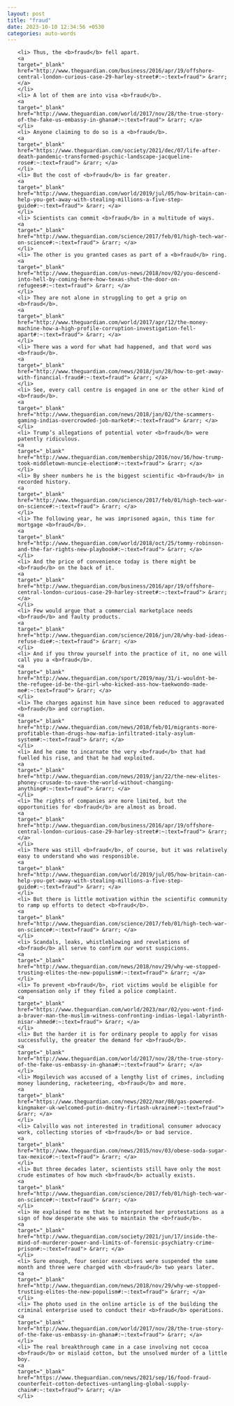 ```yaml
---
layout: post
title: "fraud"
date: 2023-10-10 12:34:56 +0530
categories: auto-words
---
```

<ol>

    <li> Thus, the <b>fraud</b> fell apart.
    <a 
    target="_blank" 
    href="http://www.theguardian.com/business/2016/apr/19/offshore-central-london-curious-case-29-harley-street#:~:text=fraud"> &rarr; </a>
    </li>
    <li> A lot of them are into visa <b>fraud</b>.
    <a 
    target="_blank" 
    href="http://www.theguardian.com/world/2017/nov/28/the-true-story-of-the-fake-us-embassy-in-ghana#:~:text=fraud"> &rarr; </a>
    </li>
    <li> Anyone claiming to do so is a <b>fraud</b>.
    <a 
    target="_blank" 
    href="https://www.theguardian.com/society/2021/dec/07/life-after-death-pandemic-transformed-psychic-landscape-jacqueline-rose#:~:text=fraud"> &rarr; </a>
    </li>
    <li> But the cost of <b>fraud</b> is far greater.
    <a 
    target="_blank" 
    href="http://www.theguardian.com/world/2019/jul/05/how-britain-can-help-you-get-away-with-stealing-millions-a-five-step-guide#:~:text=fraud"> &rarr; </a>
    </li>
    <li> Scientists can commit <b>fraud</b> in a multitude of ways.
    <a 
    target="_blank" 
    href="http://www.theguardian.com/science/2017/feb/01/high-tech-war-on-science#:~:text=fraud"> &rarr; </a>
    </li>
    <li> The other is you granted cases as part of a <b>fraud</b> ring.
    <a 
    target="_blank" 
    href="http://www.theguardian.com/us-news/2018/nov/02/you-descend-into-hell-by-coming-here-how-texas-shut-the-door-on-refugees#:~:text=fraud"> &rarr; </a>
    </li>
    <li> They are not alone in struggling to get a grip on <b>fraud</b>.
    <a 
    target="_blank" 
    href="http://www.theguardian.com/world/2017/apr/12/the-money-machine-how-a-high-profile-corruption-investigation-fell-apart#:~:text=fraud"> &rarr; </a>
    </li>
    <li> There was a word for what had happened, and that word was <b>fraud</b>.
    <a 
    target="_blank" 
    href="http://www.theguardian.com/news/2018/jun/28/how-to-get-away-with-financial-fraud#:~:text=fraud"> &rarr; </a>
    </li>
    <li> See, every call centre is engaged in one or the other kind of <b>fraud</b>.
    <a 
    target="_blank" 
    href="http://www.theguardian.com/news/2018/jan/02/the-scammers-gaming-indias-overcrowded-job-market#:~:text=fraud"> &rarr; </a>
    </li>
    <li> Trump’s allegations of potential voter <b>fraud</b> were patently ridiculous.
    <a 
    target="_blank" 
    href="http://www.theguardian.com/membership/2016/nov/16/how-trump-took-middletown-muncie-election#:~:text=fraud"> &rarr; </a>
    </li>
    <li> By sheer numbers he is the biggest scientific <b>fraud</b> in recorded history.
    <a 
    target="_blank" 
    href="http://www.theguardian.com/science/2017/feb/01/high-tech-war-on-science#:~:text=fraud"> &rarr; </a>
    </li>
    <li> The following year, he was imprisoned again, this time for mortgage <b>fraud</b>.
    <a 
    target="_blank" 
    href="http://www.theguardian.com/world/2018/oct/25/tommy-robinson-and-the-far-rights-new-playbook#:~:text=fraud"> &rarr; </a>
    </li>
    <li> And the price of convenience today is there might be <b>fraud</b> on the back of it.
    <a 
    target="_blank" 
    href="http://www.theguardian.com/business/2016/apr/19/offshore-central-london-curious-case-29-harley-street#:~:text=fraud"> &rarr; </a>
    </li>
    <li> Few would argue that a commercial marketplace needs <b>fraud</b> and faulty products.
    <a 
    target="_blank" 
    href="http://www.theguardian.com/science/2016/jun/28/why-bad-ideas-refuse-die#:~:text=fraud"> &rarr; </a>
    </li>
    <li> And if you throw yourself into the practice of it, no one will call you a <b>fraud</b>.
    <a 
    target="_blank" 
    href="http://www.theguardian.com/sport/2019/may/31/i-wouldnt-be-the-refugee-id-be-the-girl-who-kicked-ass-how-taekwondo-made-me#:~:text=fraud"> &rarr; </a>
    </li>
    <li> The charges against him have since been reduced to aggravated <b>fraud</b> and corruption.
    <a 
    target="_blank" 
    href="http://www.theguardian.com/news/2018/feb/01/migrants-more-profitable-than-drugs-how-mafia-infiltrated-italy-asylum-system#:~:text=fraud"> &rarr; </a>
    </li>
    <li> And he came to incarnate the very <b>fraud</b> that had fuelled his rise, and that he had exploited.
    <a 
    target="_blank" 
    href="http://www.theguardian.com/news/2019/jan/22/the-new-elites-phoney-crusade-to-save-the-world-without-changing-anything#:~:text=fraud"> &rarr; </a>
    </li>
    <li> The rights of companies are more limited, but the opportunities for <b>fraud</b> are almost as broad.
    <a 
    target="_blank" 
    href="http://www.theguardian.com/business/2016/apr/19/offshore-central-london-curious-case-29-harley-street#:~:text=fraud"> &rarr; </a>
    </li>
    <li> There was still <b>fraud</b>, of course, but it was relatively easy to understand who was responsible.
    <a 
    target="_blank" 
    href="http://www.theguardian.com/world/2019/jul/05/how-britain-can-help-you-get-away-with-stealing-millions-a-five-step-guide#:~:text=fraud"> &rarr; </a>
    </li>
    <li> But there is little motivation within the scientific community to ramp up efforts to detect <b>fraud</b>.
    <a 
    target="_blank" 
    href="http://www.theguardian.com/science/2017/feb/01/high-tech-war-on-science#:~:text=fraud"> &rarr; </a>
    </li>
    <li> Scandals, leaks, whistleblowing and revelations of <b>fraud</b> all serve to confirm our worst suspicions.
    <a 
    target="_blank" 
    href="http://www.theguardian.com/news/2018/nov/29/why-we-stopped-trusting-elites-the-new-populism#:~:text=fraud"> &rarr; </a>
    </li>
    <li> To prevent <b>fraud</b>, riot victims would be eligible for compensation only if they filed a police complaint.
    <a 
    target="_blank" 
    href="https://www.theguardian.com/world/2023/mar/02/you-wont-find-a-braver-man-the-muslim-witness-confronting-indias-legal-labyrinth-nisar-ahmed#:~:text=fraud"> &rarr; </a>
    </li>
    <li> But the harder it is for ordinary people to apply for visas successfully, the greater the demand for <b>fraud</b>.
    <a 
    target="_blank" 
    href="http://www.theguardian.com/world/2017/nov/28/the-true-story-of-the-fake-us-embassy-in-ghana#:~:text=fraud"> &rarr; </a>
    </li>
    <li> Mogilevich was accused of a lengthy list of crimes, including money laundering, racketeering, <b>fraud</b> and more.
    <a 
    target="_blank" 
    href="https://www.theguardian.com/news/2022/mar/08/gas-powered-kingmaker-uk-welcomed-putin-dmitry-firtash-ukraine#:~:text=fraud"> &rarr; </a>
    </li>
    <li> Calvillo was not interested in traditional consumer advocacy work, collecting stories of <b>fraud</b> or bad service.
    <a 
    target="_blank" 
    href="http://www.theguardian.com/news/2015/nov/03/obese-soda-sugar-tax-mexico#:~:text=fraud"> &rarr; </a>
    </li>
    <li> But three decades later, scientists still have only the most crude estimates of how much <b>fraud</b> actually exists.
    <a 
    target="_blank" 
    href="http://www.theguardian.com/science/2017/feb/01/high-tech-war-on-science#:~:text=fraud"> &rarr; </a>
    </li>
    <li> He explained to me that he interpreted her protestations as a sign of how desperate she was to maintain the <b>fraud</b>.
    <a 
    target="_blank" 
    href="http://www.theguardian.com/society/2021/jun/17/inside-the-mind-of-murderer-power-and-limits-of-forensic-psychiatry-crime-prison#:~:text=fraud"> &rarr; </a>
    </li>
    <li> Sure enough, four senior executives were suspended the same month and three were charged with <b>fraud</b> two years later.
    <a 
    target="_blank" 
    href="http://www.theguardian.com/news/2018/nov/29/why-we-stopped-trusting-elites-the-new-populism#:~:text=fraud"> &rarr; </a>
    </li>
    <li> The photo used in the online article is of the building the criminal enterprise used to conduct their <b>fraud</b> operations.
    <a 
    target="_blank" 
    href="http://www.theguardian.com/world/2017/nov/28/the-true-story-of-the-fake-us-embassy-in-ghana#:~:text=fraud"> &rarr; </a>
    </li>
    <li> The real breakthrough came in a case involving not cocoa <b>fraud</b> or mislaid cotton, but the unsolved murder of a little boy.
    <a 
    target="_blank" 
    href="https://www.theguardian.com/news/2021/sep/16/food-fraud-counterfeit-cotton-detectives-untangling-global-supply-chain#:~:text=fraud"> &rarr; </a>
    </li>